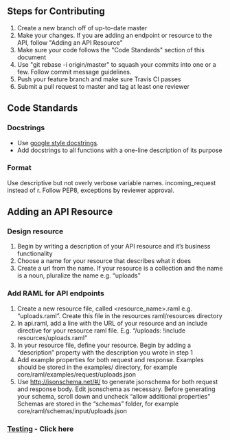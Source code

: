 ## Steps for Contributing
1. Create a new branch off of up-to-date master
2. Make your changes.  If you are adding an endpoint or resource to the API,
follow "Adding an API Resource"
3. Make sure your code follows the "Code Standards" section of this document
4. Use "git rebase -i origin/master" to squash your commits into one or a few. Follow commit message guidelines.
5. Push your feature branch and make sure Travis CI passes
6. Submit a pull request to master and tag at least one reviewer

## Code Standards
### Docstrings
- Use [google style docstrings](http://sphinxcontrib-napoleon.readthedocs.io/en/latest/example_google.html).
- Add docstrings to all functions with a one-line description of its purpose
### Format
Use descriptive but not overly verbose variable names.  incoming_request instead of r.  Follow PEP8, exceptions by reviewer approval.  

## Adding an API Resource
### Design resource
1. Begin by writing a description of your API resource and it’s business functionality
2. Choose a name for your resource that describes what it does
3. Create a url from the name.  If your resource is a collection and the name is a noun, pluralize the name e.g. “uploads”

### Add RAML for API endpoints
1. Create a new resource file, called <resource_name>.raml   e.g. “uploads.raml”.  Create this file in the resources raml/resources directory
2. In api.raml, add a line with the URL of your resource and an include directive for your resource raml file.  E.g.   “/uploads: !include resources/uploads.raml”
3. In your resource file, define your resource.  Begin by adding a “description” property with the description you wrote in step 1
4. Add example properties for both request and response.  Examples should be stored in the examples/ directory, for example core/raml/examples/request/uploads.json 
5. Use http://jsonschema.net/#/  to generate jsonschema for both request and response body.  Edit jsonschema as necessary.  Before generating your schema, scroll down and uncheck “allow additional properties”  Schemas are stored in the “schemas” folder, for example core/raml/schemas/input/uploads.json   

### [Testing](https://github.com/scitran/core/blob/master/TESTING.md) - Click here

